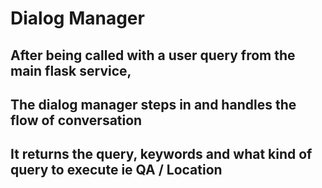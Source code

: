# Dialog Manager

## After being called with a user query from the main flask service,
## The dialog manager steps in and handles the flow of conversation
## It returns the query, keywords and what kind of query to execute ie QA / Location